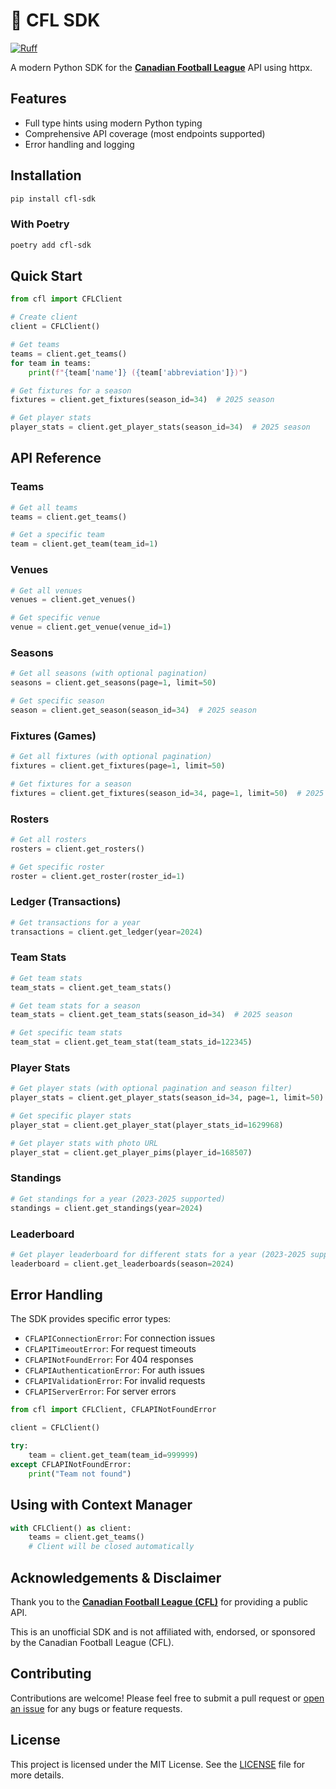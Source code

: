 # 🏈 CFL SDK

[![Ruff](https://img.shields.io/endpoint?url=https://raw.githubusercontent.com/astral-sh/ruff/main/assets/badge/v2.json)](https://github.com/astral-sh/ruff)

A modern Python SDK for the **[Canadian Football League](https://www.cfl.ca/)** API using httpx.

## Features

- Full type hints using modern Python typing
- Comprehensive API coverage (most endpoints supported)
- Error handling and logging

## Installation

```bash
pip install cfl-sdk
```

### With Poetry

```bash
poetry add cfl-sdk
```

## Quick Start

```python
from cfl import CFLClient

# Create client
client = CFLClient()

# Get teams
teams = client.get_teams()
for team in teams:
    print(f"{team['name']} ({team['abbreviation']})")

# Get fixtures for a season
fixtures = client.get_fixtures(season_id=34)  # 2025 season

# Get player stats
player_stats = client.get_player_stats(season_id=34)  # 2025 season
```

## API Reference

### Teams

```python
# Get all teams
teams = client.get_teams()

# Get a specific team
team = client.get_team(team_id=1)
```

### Venues

```python
# Get all venues
venues = client.get_venues()

# Get specific venue
venue = client.get_venue(venue_id=1)
```

### Seasons

```python
# Get all seasons (with optional pagination)
seasons = client.get_seasons(page=1, limit=50)

# Get specific season
season = client.get_season(season_id=34)  # 2025 season
```

### Fixtures (Games)

```python
# Get all fixtures (with optional pagination)
fixtures = client.get_fixtures(page=1, limit=50)

# Get fixtures for a season
fixtures = client.get_fixtures(season_id=34, page=1, limit=50)  # 2025 season
```

### Rosters

```python
# Get all rosters
rosters = client.get_rosters()

# Get specific roster
roster = client.get_roster(roster_id=1)
```

### Ledger (Transactions)

```python
# Get transactions for a year
transactions = client.get_ledger(year=2024)
```

### Team Stats

```python
# Get team stats
team_stats = client.get_team_stats()

# Get team stats for a season
team_stats = client.get_team_stats(season_id=34)  # 2025 season

# Get specific team stats
team_stat = client.get_team_stat(team_stats_id=122345)
```

### Player Stats

```python
# Get player stats (with optional pagination and season filter)
player_stats = client.get_player_stats(season_id=34, page=1, limit=50)

# Get specific player stats
player_stat = client.get_player_stat(player_stats_id=1629968)

# Get player stats with photo URL
player_stat = client.get_player_pims(player_id=168507)
```

### Standings

```python
# Get standings for a year (2023-2025 supported)
standings = client.get_standings(year=2024)
```

### Leaderboard

```python
# Get player leaderboard for different stats for a year (2023-2025 supported)
leaderboard = client.get_leaderboards(season=2024)
```

## Error Handling

The SDK provides specific error types:

- `CFLAPIConnectionError`: For connection issues
- `CFLAPITimeoutError`: For request timeouts
- `CFLAPINotFoundError`: For 404 responses
- `CFLAPIAuthenticationError`: For auth issues
- `CFLAPIValidationError`: For invalid requests
- `CFLAPIServerError`: For server errors

```python
from cfl import CFLClient, CFLAPINotFoundError

client = CFLClient()

try:
    team = client.get_team(team_id=999999)
except CFLAPINotFoundError:
    print("Team not found")
```

## Using with Context Manager

```python
with CFLClient() as client:
    teams = client.get_teams()
    # Client will be closed automatically
```

## Acknowledgements & Disclaimer

Thank you to the **[Canadian Football League (CFL)](https://www.cfl.ca/)** for providing a public API.

This is an unofficial SDK and is not affiliated with, endorsed, or sponsored by the Canadian Football League (CFL).

## Contributing

Contributions are welcome! Please feel free to submit a pull request or [open an issue](https://github.com/ojadeyemi/cfl-sdk/issues) for any bugs or feature requests.

## License

This project is licensed under the MIT License. See the [LICENSE](./LICENSE) file for more details.
